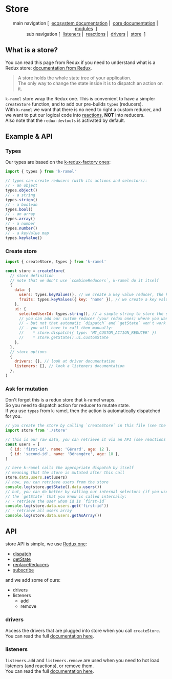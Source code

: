# Store

<p align="center">
  main navigation
  [&nbsp;
    <a href="../../../README.md#how-to-use-k-ramel">ecosystem documentation</a>&nbsp;|&nbsp;
    <a href="../README.md#how-to-use-k-ramel">core documentation</a>&nbsp;|&nbsp;
    <a href="../../../README.md#modules">modules</a>
  &nbsp;]
  <br />
  sub navigation
  [&nbsp;
    <a href="./LISTENERS.md">listeners</a>&nbsp;|&nbsp;
    <a href="./REACTIONS.md">reactions</a>&nbsp;|&nbsp;
    <a href="./DRIVERS.md">drivers</a>&nbsp;|&nbsp;
    <a href="./STORE.md">store</a>
  &nbsp;]
</p>

## What is a store?
You can read this page from Redux if you need to understand what is a Redux store: [documentation from Redux](https://redux.js.org/api/store).
> A store holds the whole state tree of your application.\
> The only way to change the state inside it is to dispatch an action on it.

`k-ramel` store wrap the Redux one. This is convenient to have a simpler `createStore` function, and to add our pre-builds `types` (reducers).\
With `k-ramel` we want that there is no need to right a custom reducer, and we want to put our logical code into [reactions](./REACTIONS.md), **NOT** into reducers.\
Also note that the `redux-devtools` is activated by default.

## Example & API
### Types
Our types are based on the [k-redux-factory ones](https://github.com/alakarteio/k-redux-factory/blob/master/TYPES.md):

```js
import { types } from 'k-ramel'

// types can create reducers (with its actions and selectors):
// - an object
types.object()
// - a string
types.strign()
// - a boolean
types.bool()
// - an array
types.array()
// - a number
types.number()
// - a keyValue map
types.keyValue()
```

### Create store
```js
import { createStore, types } from 'k-ramel'

const store = createStore(
  // store definition
  // note that we don't use `combineReducers`, k-ramel do it itself
  {
    data: {
      users: types.keyValues(), // we create a key value reducer, the key is `id` by default
      fruits: types.keyValues({ key: 'name' }), // we create a key value reducer, the key is the `name` of a fruit
    },
    ui: {
      selectedUserId: types.string(), // a simple string to store the selected user id
      // you can add our custom reducer (your redux ones) where you want :)
      // - but not that automatic `dispatch` and `getState` won't work
      // - you will have to call them manually:
      //    * store.dispatch({ type: 'MY_CUSTOM_ACTION_REDUCER' })
      //    * store.getState().ui.customState
    },
  },
  // store options
  {
    drivers: {}, // look at driver documentation
    listeners: [], // look a listeners documentation
  },
)
```

### Ask for mutation
Don't forget this is a redux store that k-ramel wraps.\
So you need to dispatch action for reducer to mutate state.\
If you use `types` from k-ramel, then the action is automatically dispatched for you.

```js
// you create the store by calling `createStore` in this file (see the code above)
import store from './store'

// this is our raw data, you can retrieve it via an API (see reactions and driver documentation)
const users = [
  { id: 'first-id', name: 'Gérard', age: 12 },
  { id: 'second-id', name: 'Bérangère', age: 18 },
]

// here k-ramel calls the appropriate dispatch by itself
// meaning that the store is mutated after this call
store.data.users.set(users)
// now, you can retrieve users from the store
console.log(store.getState().data.users())
// but, you can do better by calling our internal selectors (if you use our types)
// the `getState` that you know is called internally:
// - retrieve the user whom id is `first-id`
console.log(store.data.users.get('first-id'))
// - retrieve all users array
console.log(store.data.users.getAsArray())
```

## API
store API is simple, we use [Redux one](https://redux.js.org/api/store):
 - [dispatch](https://redux.js.org/api/store#dispatch-action)
 - [getState](https://redux.js.org/api/store#getstate)
 - [replaceReducers](https://redux.js.org/api/store#replacereducer-nextreducer)
 - [subscribe](https://redux.js.org/api/store#subscribe-listener)

and we add some of ours:
 - drivers
 - listeners
    * add
    * remove

### drivers
Access the drivers that are plugged into store when you call `createStore`.\
You can read the full [documentation here](./DRIVERS.md).

### listeners
`listeners.add` and `listeners.remove` are used when you need to hot load listeners (and reactions), or remove them.\
You can read the full [documentation here](./LISTENERS.md).
